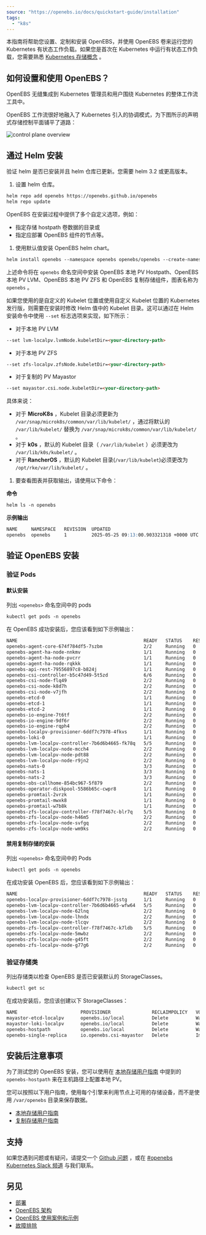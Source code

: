 ```yaml
---
source: "https://openebs.io/docs/quickstart-guide/installation"
tags:
  - "k8s"
---
```

本指南将帮助您设置、定制和安装 OpenEBS，并使用 OpenEBS 卷来运行您的 Kubernetes 有状态工作负载。如果您是首次在 Kubernetes 中运行有状态工作负载，您需要熟悉 [Kubernetes 存储概念](https://openebs.io/docs/concepts/basics) 。

## 如何设置和使用 OpenEBS？

OpenEBS 无缝集成到 Kubernetes 管理员和用户围绕 Kubernetes 的整体工作流工具中。

OpenEBS 工作流很好地融入了 Kubernetes 引入的协调模式，为下图所示的声明式存储控制平面铺平了道路：

![control plane overview](https://openebs.io/docs/assets/images/control-plane-overview-614ddee12776e70dfba057893807f080.svg)

## 通过 Helm 安装

验证 helm 是否已安装并且 helm 仓库已更新。您需要 helm 3.2 或更高版本。

1. 设置 helm 仓库。

```markdown
helm repo add openebs https://openebs.github.io/openebs
helm repo update
```

OpenEBS 在安装过程中提供了多个自定义选项，例如：

- 指定存储 hostpath 卷数据的目录或
- 指定应部署 OpenEBS 组件的节点等。
1. 使用默认值安装 OpenEBS helm chart。

```markdown
helm install openebs --namespace openebs openebs/openebs --create-namespace
```

上述命令将在 `openebs` 命名空间中安装 OpenEBS 本地 PV Hostpath、OpenEBS 本地 PV LVM、OpenEBS 本地 PV ZFS 和 OpenEBS 复制存储组件，图表名称为 `openebs` 。

如果您使用的是自定义的 Kubelet 位置或使用自定义 Kubelet 位置的 Kubernetes 发行版，则需要在安装时修改 Helm 值中的 Kubelet 目录。这可以通过在 Helm 安装命令中使用 `--set` 标志选项来实现，如下所示：

- 对于本地 PV LVM

```markdown
--set lvm-localpv.lvmNode.kubeletDir=<your-directory-path>
```

- 对于本地 PV ZFS

```markdown
--set zfs-localpv.zfsNode.kubeletDir=<your-directory-path>
```

- 对于复制的 PV Mayastor

```markdown
--set mayastor.csi.node.kubeletDir=<your-directory-path>
```

具体来说：

- 对于 **MicroK8s** ，Kubelet 目录必须更新为 `/var/snap/microk8s/common/var/lib/kubelet/` ，通过将默认的 `/var/lib/kubelet/` 替换为 `/var/snap/microk8s/common/var/lib/kubelet/` 。
- 对于 **k0s** ，默认的 Kubelet 目录（ `/var/lib/kubelet` ）必须更改为 `/var/lib/k0s/kubelet/` 。
- 对于 **RancherOS** ，默认的 Kubelet 目录(`/var/lib/kubelet`)必须更改为 `/opt/rke/var/lib/kubelet/` 。
1. 要查看图表并获取输出，请使用以下命令：

**命令**

```markdown
helm ls -n openebs
```

**示例输出**

```markdown
NAME     NAMESPACE   REVISION  UPDATED                                   STATUS     CHART           APP VERSION
openebs  openebs     1         2025-05-25 09:13:00.903321318 +0000 UTC   deployed   openebs-4.3.2   4.3.2
```

## 验证 OpenEBS 安装

### 验证 Pods

#### 默认安装

列出 `<openebs>` 命名空间中的 pods

```markdown
kubectl get pods -n openebs
```

在 OpenEBS 成功安装后，您应该看到如下示例输出：

```markdown
NAME                                              READY   STATUS    RESTARTS   AGE
openebs-agent-core-674f784df5-7szbm               2/2     Running   0          11m
openebs-agent-ha-node-nnkmv                       1/1     Running   0          11m
openebs-agent-ha-node-pvcrr                       1/1     Running   0          11m
openebs-agent-ha-node-rqkkk                       1/1     Running   0          11m
openebs-api-rest-79556897c8-b824j                 1/1     Running   0          11m
openebs-csi-controller-b5c47d49-5t5zd             6/6     Running   0          11m
openebs-csi-node-flq49                            2/2     Running   0          11m
openebs-csi-node-k8d7h                            2/2     Running   0          11m
openebs-csi-node-v7jfh                            2/2     Running   0          11m
openebs-etcd-0                                    1/1     Running   0          11m
openebs-etcd-1                                    1/1     Running   0          11m
openebs-etcd-2                                    1/1     Running   0          11m
openebs-io-engine-7t6tf                           2/2     Running   0          11m
openebs-io-engine-9df6r                           2/2     Running   0          11m
openebs-io-engine-rqph4                           2/2     Running   0          11m
openebs-localpv-provisioner-6ddf7c7978-4fkvs      1/1     Running   0          11m
openebs-loki-0                                    1/1     Running   0          11m
openebs-lvm-localpv-controller-7b6d6b4665-fk78q   5/5     Running   0          11m
openebs-lvm-localpv-node-mcch4                    2/2     Running   0          11m
openebs-lvm-localpv-node-pdt88                    2/2     Running   0          11m
openebs-lvm-localpv-node-r9jn2                    2/2     Running   0          11m
openebs-nats-0                                    3/3     Running   0          11m
openebs-nats-1                                    3/3     Running   0          11m
openebs-nats-2                                    3/3     Running   0          11m
openebs-obs-callhome-854bc967-5f879               2/2     Running   0          11m
openebs-operator-diskpool-5586b65c-cwpr8          1/1     Running   0          11m
openebs-promtail-2vrzk                            1/1     Running   0          11m
openebs-promtail-mwxk8                            1/1     Running   0          11m
openebs-promtail-w7b8k                            1/1     Running   0          11m
openebs-zfs-localpv-controller-f78f7467c-blr7q    5/5     Running   0          11m
openebs-zfs-localpv-node-h46m5                    2/2     Running   0          11m
openebs-zfs-localpv-node-svfgq                    2/2     Running   0          11m
openebs-zfs-localpv-node-wm9ks                    2/2     Running   0          11m
```

#### 禁用复制存储的安装

列出 `<openebs>` 命名空间中的 Pods

```markdown
kubectl get pods -n openebs
```

在成功安装 OpenEBS 后，您应该看到如下示例输出：

```markdown
NAME                                              READY   STATUS    RESTARTS   AGE
openebs-localpv-provisioner-6ddf7c7978-jsstg      1/1     Running   0          3m9s
openebs-lvm-localpv-controller-7b6d6b4665-wfw64   5/5     Running   0          3m9s
openebs-lvm-localpv-node-62lnq                    2/2     Running   0          3m9s
openebs-lvm-localpv-node-lhndx                    2/2     Running   0          3m9s
openebs-lvm-localpv-node-tlcqv                    2/2     Running   0          3m9s
openebs-zfs-localpv-controller-f78f7467c-k7ldb    5/5     Running   0          3m9s
openebs-zfs-localpv-node-5mwbz                    2/2     Running   0          3m9s
openebs-zfs-localpv-node-g45ft                    2/2     Running   0          3m9s
openebs-zfs-localpv-node-g77g6                    2/2     Running   0          3m9s
```

### 验证存储类

列出存储类以检查 OpenEBS 是否已安装默认的 StorageClasses。

```markdown
kubectl get sc
```

在成功安装后，您应该创建以下 StorageClasses：

```markdown
NAME                       PROVISIONER               RECLAIMPOLICY   VOLUMEBINDINGMODE    ALLOWVOLUMEEXPANSION 
mayastor-etcd-localpv      openebs.io/local          Delete          WaitForFirstConsumer false
mayastor-loki-localpv      openebs.io/local          Delete          WaitForFirstConsumer false
openebs-hostpath           openebs.io/local          Delete          WaitForFirstConsumer false
openebs-single-replica     io.openebs.csi-mayastor   Delete          Immediate            true
```

## 安装后注意事项

为了测试您的 OpenEBS 安装，您可以使用在 [本地存储用户指南](https://openebs.io/docs/user-guides/local-storage-user-guide/local-pv-hostpath/hostpath-overview) 中提到的 `openebs-hostpath` 来在主机路径上配置本地 PV。

您可以按照以下用户指南，使用每个引擎来利用节点上可用的存储设备，而不是使用 `/var/openebs` 目录来保存数据。

- [本地存储用户指南](https://openebs.io/docs/user-guides/local-storage-user-guide/local-pv-hostpath/hostpath-overview)
- [复制存储用户指南](https://openebs.io/docs/user-guides/replicated-storage-user-guide/replicated-pv-mayastor/rs-overview)

## 支持

如果您遇到问题或有疑问，请提交一个 [Github 问题](https://github.com/openebs/openebs/issues/new) ，或在 [#openebs Kubernetes Slack 频道](https://kubernetes.slack.com/messages/openebs/) 与我们联系。

## 另见

- [部署](https://openebs.io/docs/quickstart-guide/deployment)
- [OpenEBS 架构](https://openebs.io/docs/concepts/architecture)
- [OpenEBS 使用案例和示例](https://openebs.io/docs/introduction-to-openebs/usecases)
- [故障排除](https://openebs.io/docs/troubleshooting/)
